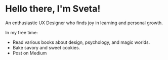 # Hello there, I'm Sveta! 

<!-- **Get in touch:** -->
An enthusiastic UX Designer who finds joy in learning and personal growth. 

In my free time: 
- Read various books about design, psychology, and magic worlds.
- Bake savory and sweet cookies.
- Post on Medium
 
<!-- ## Some of my Github Stats -->
